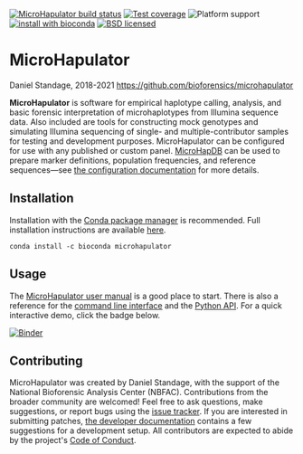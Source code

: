 [![MicroHapulator build status][travisbadge]](https://travis-ci.org/bioforensics/MicroHapulator)
[![Test coverage][codecovbadge]](https://codecov.io/github/bioforensics/MicroHapulator)
![Platform support][platformbadge]
[![install with bioconda][biocondabadge]](http://bioconda.github.io/recipes/microhapulator/README.html)
[![BSD licensed][licensebadge]](https://github.com/bioforensics/MicroHapDB/blob/master/LICENSE.txt)

# MicroHapulator

Daniel Standage, 2018-2021
https://github.com/bioforensics/microhapulator

**MicroHapulator** is software for empirical haplotype calling, analysis, and basic forensic interpretation of microhaplotypes from Illumina sequence data.
Also included are tools for constructing mock genotypes and simulating Illumina sequencing of single- and multiple-contributor samples for testing and development purposes.
MicroHapulator can be configured for use with any published or custom panel.
[MicroHapDB](https://github.com/bioforensics/microhapdb) can be used to prepare marker definitions, population frequencies, and reference sequences—see [the configuration documentation](https://microhapulator.readthedocs.io/en/latest/config.html) for more details.


## Installation

Installation with the [Conda package manager](https://docs.conda.io/en/latest/) is recommended.
Full installation instructions are available [here](https://microhapulator.readthedocs.io/en/latest/install.html).

```
conda install -c bioconda microhapulator
```


## Usage

The [MicroHapulator user manual](https://microhapulator.readthedocs.io/en/latest/manual.html) is a good place to start.
There is also a reference for the [command line interface](https://microhapulator.readthedocs.io/en/latest/cli.html) and the [Python API](https://microhapulator.readthedocs.io/en/latest/api.html).
For a quick interactive demo, click the badge below.

[![Binder][binderbadge]](https://mybinder.org/v2/gh/bioforensics/MicroHapulator/main?filepath=binder%2Fdemo.ipynb)


## Contributing

MicroHapulator was created by Daniel Standage, with the support of the National Bioforensic Analysis Center (NBFAC).
Contributions from the broader community are welcomed!
Feel free to ask questions, make suggestions, or report bugs using the [issue tracker](https://github.com/bioforensics/MicroHapulator/issues).
If you are interested in submitting patches, [the developer documentation](https://microhapulator.readthedocs.io/en/latest/devel.html) contains a few suggestions for a development setup.
All contributors are expected to abide by the project's [Code of Conduct](https://microhapulator.readthedocs.io/en/latest/conduct.html).


[travisbadge]: https://img.shields.io/travis/bioforensics/MicroHapulator.svg
[codecovbadge]: https://img.shields.io/codecov/c/github/bioforensics/MicroHapulator.svg
[licensebadge]: https://img.shields.io/badge/license-BSD-blue.svg
[biocondabadge]: https://img.shields.io/badge/install%20with-bioconda-brightgreen.svg?style=flat
[binderbadge]: https://mybinder.org/badge_logo.svg
[platformbadge]: https://img.shields.io/badge/Platforms-linux--64%2Cosx--64-orange.svg
